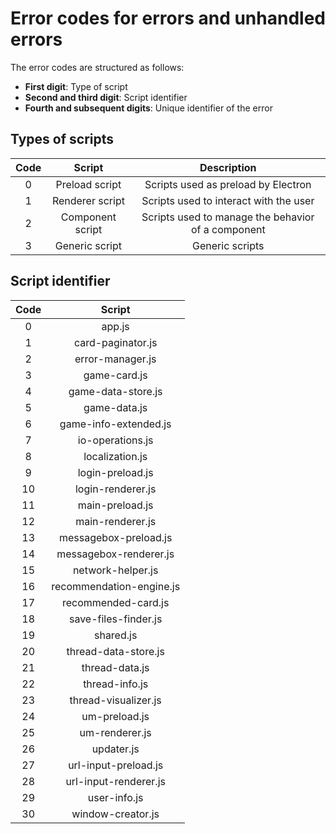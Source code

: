 # Error codes for errors and unhandled errors

The error codes are structured as follows:

+ **First digit**: Type of script
+ **Second and third digit**: Script identifier
+ **Fourth and subsequent digits**: Unique identifier of the error

## Types of scripts

| Code |      Script      |                     Description                    |
|:----:|:----------------:|:--------------------------------------------------:|
|   0  |  Preload script  | Scripts used as preload by Electron                |
|   1  |  Renderer script | Scripts used to interact with the user             |
|   2  | Component script | Scripts used to manage the behavior of a component |
|   3  |  Generic script  | Generic scripts                                    |

## Script identifier

| Code |          Script          |
|:----:|:------------------------:|
|   0  |          app.js          |
|   1  |     card-paginator.js    |
|   2  |     error-manager.js     |
|   3  |       game-card.js       |
|   4  |    game-data-store.js    |
|   5  |       game-data.js       |
|   6  |   game-info-extended.js  |
|   7  |     io-operations.js     |
|   8  |      localization.js     |
|   9  |     login-preload.js     |
|  10  |     login-renderer.js    |
|  11  |      main-preload.js     |
|  12  |     main-renderer.js     |
|  13  |   messagebox-preload.js  |
|  14  |  messagebox-renderer.js  |
|  15  |     network-helper.js    |
|  16  | recommendation-engine.js |
|  17  |    recommended-card.js   |
|  18  |   save-files-finder.js   |
|  19  |         shared.js        |
|  20  |   thread-data-store.js   |
|  21  |      thread-data.js      |
|  22  |      thread-info.js      |
|  23  |   thread-visualizer.js   |
|  24  |       um-preload.js      |
|  25  |      um-renderer.js      |
|  26  |        updater.js        |
|  27  |   url-input-preload.js   |
|  28  |   url-input-renderer.js  |
|  29  |       user-info.js       |
|  30  |     window-creator.js    |
